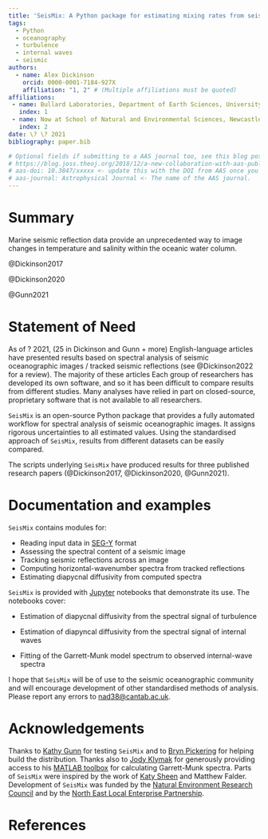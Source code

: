 ```yaml
---
title: 'SeisMix: A Python package for estimating mixing rates from seismic oceanographic images'
tags:
  - Python
  - oceanography
  - turbulence
  - internal waves
  - seismic
authors:
  - name: Alex Dickinson
    orcid: 0000-0001-7184-927X
    affiliation: "1, 2" # (Multiple affiliations must be quoted)
affiliations:
 - name: Bullard Laboratories, Department of Earth Sciences, University of Cambridge, Cambridge, United Kingdom
   index: 1
 - name: Now at School of Natural and Environmental Sciences, Newcastle University, Newcastle-upon-Tyne, United Kingdom
   index: 2
date: \? \? 2021
bibliography: paper.bib

# Optional fields if submitting to a AAS journal too, see this blog post:
# https://blog.joss.theoj.org/2018/12/a-new-collaboration-with-aas-publishing
# aas-doi: 10.3847/xxxxx <- update this with the DOI from AAS once you know it.
# aas-journal: Astrophysical Journal <- The name of the AAS journal.
---
```


# Summary

Marine seismic reflection data provide an unprecedented way to image changes in temperature and salinity within the oceanic water column.  

@Dickinson2017

@Dickinson2020

@Gunn2021

# Statement of Need
As of ? 2021, (25 in Dickinson and Gunn + more) English-language articles have presented results based on spectral analysis of seismic oceanographic images / tracked seismic reflections (see @Dickinson2022 for a review). The majority of these articles  Each group of researchers has developed its own software, and so it has been difficult to compare results from different studies. Many analyses have relied in part on closed-source, proprietary software that is not available to all researchers. 


<!-- However, there exists no standard approach to spectral analysis, and so it has been difficult to compare results from different studies. Many analyses have relied on closed-source, proprietary software that is not available to all researchers.  -->



`SeisMix` is an open-source Python package that provides a fully automated workflow for spectral analysis of seismic oceanographic images. It assigns rigorous uncertainties to all estimated values. Using the standardised approach of `SeisMix`, results from different datasets can be easily compared.


 <!-- can standardise analysis of different datasets. -->

The scripts underlying `SeisMix` have produced results for three published research papers (@Dickinson2017, @Dickinson2020, @Gunn2021).

# Documentation and examples

`SeisMix` contains modules for:
- Reading input data in [SEG-Y](https://wiki.seg.org/wiki/SEG-Y) format
- Assessing the spectral content of a seismic image
- Tracking seismic reflections across an image
- Computing horizontal-wavenumber spectra from tracked reflections
- Estimating diapycnal diffusivity from computed spectra


`SeisMix` is provided with [Jupyter](https://jupyter.org/) notebooks that demonstrate its use. The notebooks cover:

- Estimation of diapycnal diffusivity from the spectral signal of turbulence

- Estimation of diapyncal diffusivity from the spectral signal of internal waves

- Fitting of the Garrett-Munk model spectrum to observed internal-wave spectra


I hope that `SeisMix` will be of use to the seismic oceanographic community and will encourage development of other standardised methods of analysis.
Please report any errors to nad38@cantab.ac.uk.


<!-- Figures can be included like this:
![Caption for example figure.\label{fig:example}](figure.png)
and referenced from text using \autoref{fig:example}.

Figure sizes can be customized by adding an optional second parameter:
![Caption for example figure.](figure.png){ width=20% } -->

# Acknowledgements

Thanks to [Kathy Gunn](https://kathygunn.github.io/) for testing `SeisMix` and to [Bryn Pickering](https://www.brynpickering.com/) for helping build the distribution. Thanks also to [Jody Klymak](https://ocean-physics.seos.uvic.ca/~jklymak/) for generously providing access to his [MATLAB toolbox](jklymak.github.io/GarrettMunkMatlab) for calculating Garrett-Munk spectra. Parts of `SeisMix` were inspired by the work of [Katy Sheen](https://geography.exeter.ac.uk/staff/index.php?web_id=Katy_Sheen) and Matthew Falder. Development of `SeisMix` was funded by the [Natural Environment Research Council](https://nerc.ukri.org/) and by the [North East Local Enterprise Partnership](https://www.northeastlep.co.uk/).

# References